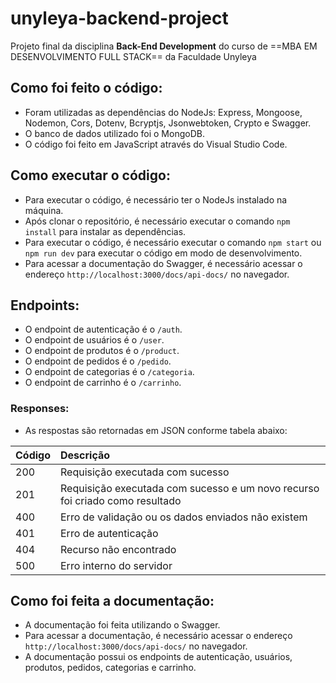 # unyleya-backend-project
Projeto final da disciplina **Back-End Development** do curso de 
==MBA EM DESENVOLVIMENTO FULL STACK== da Faculdade Unyleya

## Como foi feito o código:
- Foram utilizadas as dependências do NodeJs: Express, Mongoose, Nodemon, Cors, Dotenv, Bcryptjs, Jsonwebtoken, Crypto e Swagger.
- O banco de dados utilizado foi o MongoDB.
- O código foi feito em JavaScript através do Visual Studio Code.

## Como executar o código:
- Para executar o código, é necessário ter o NodeJs instalado na máquina.
- Após clonar o repositório, é necessário executar o comando `npm install` para instalar as dependências.
- Para executar o código, é necessário executar o comando `npm start` ou `npm run dev` para executar o código em modo de desenvolvimento.
- Para acessar a documentação do Swagger, é necessário acessar o endereço `http://localhost:3000/docs/api-docs/` no navegador.

## Endpoints:
- O endpoint de autenticação é o `/auth`.
- O endpoint de usuários é o `/user`.
- O endpoint de produtos é o `/product`.
- O endpoint de pedidos é o `/pedido`.
- O endpoint de categorias é o `/categoria`.
- O endpoint de carrinho é o `/carrinho`.

### Responses:
- As respostas são retornadas em JSON conforme tabela abaixo:

| Código | Descrição |
| :--- | :--- |
| 200 | Requisição executada com sucesso |
| 201 | Requisição executada com sucesso e um novo recurso foi criado como resultado |
| 400 | Erro de validação ou os dados enviados não existem |
| 401 | Erro de autenticação |
| 404 | Recurso não encontrado |
| 500 | Erro interno do servidor |


## Como foi feita a documentação:
- A documentação foi feita utilizando o Swagger.
- Para acessar a documentação, é necessário acessar o endereço `http://localhost:3000/docs/api-docs/` no navegador.
- A documentação possui os endpoints de autenticação, usuários, produtos, pedidos, categorias e carrinho.